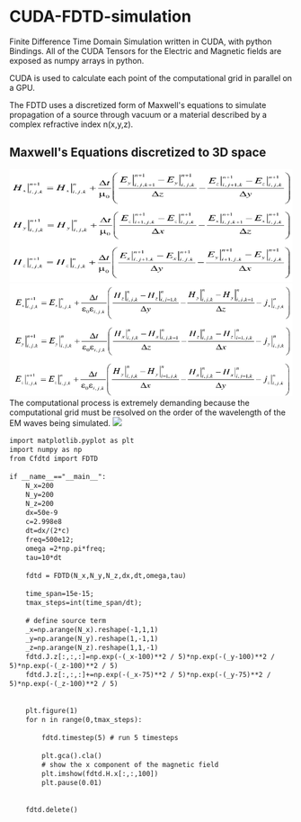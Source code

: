 # CUDA-FDTD-simulation

Finite Difference Time Domain Simulation written in CUDA, with python Bindings. 
All of the CUDA Tensors for the Electric and Magnetic fields are exposed as numpy arrays
in python.

CUDA is used to calculate each point of the computational grid in parallel on a GPU.

The FDTD uses a discretized form of Maxwell's equations to simulate propagation of a source through vacuum or a material described by a complex refractive index n(x,y,z).  
## Maxwell's Equations discretized to 3D space
<img src="images/fdtd_eqn1.png" width="600" height="200">  
<img src="images/fdtd_eqn2.png" width="600" height="200">  
The computational process is extremely demanding because the computational grid must be resolved on the order of the wavelength of the EM waves being simulated.  
<img src="images/cuda_fdtd.png">  

```
import matplotlib.pyplot as plt
import numpy as np
from Cfdtd import FDTD

if __name__=="__main__":
    N_x=200
    N_y=200
    N_z=200
    dx=50e-9
    c=2.998e8
    dt=dx/(2*c)
    freq=500e12;
    omega =2*np.pi*freq;
    tau=10*dt

    fdtd = FDTD(N_x,N_y,N_z,dx,dt,omega,tau)

    time_span=15e-15;
    tmax_steps=int(time_span/dt);

    # define source term
    _x=np.arange(N_x).reshape(-1,1,1)
    _y=np.arange(N_y).reshape(1,-1,1)
    _z=np.arange(N_z).reshape(1,1,-1)
    fdtd.J.z[:,:,:]=np.exp(-(_x-100)**2 / 5)*np.exp(-(_y-100)**2 / 5)*np.exp(-(_z-100)**2 / 5)
    fdtd.J.z[:,:,:]+=np.exp(-(_x-75)**2 / 5)*np.exp(-(_y-75)**2 / 5)*np.exp(-(_z-100)**2 / 5)


    plt.figure(1)
    for n in range(0,tmax_steps):

        fdtd.timestep(5) # run 5 timesteps

        plt.gca().cla()
        # show the x component of the magnetic field
        plt.imshow(fdtd.H.x[:,:,100])
        plt.pause(0.01)


    fdtd.delete()
```
